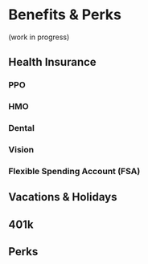 # Benefits & Perks
(work in progress)

## Health Insurance

### PPO

### HMO

### Dental

### Vision

### Flexible Spending Account (FSA)


## Vacations & Holidays


## 401k


## Perks